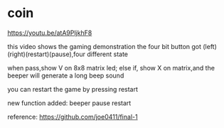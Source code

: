 # coin

https://youtu.be/atA9PljkhF8

this video shows the gaming demonstration
the four bit button got (left)(right)(restart)(pause),four different state

when pass,show V on 8x8 matrix led;
else if, show X on matrix,and the beeper will generate a long beep sound

you can restart the game by pressing restart

new function added:
beeper
pause
restart





reference:
https://github.com/joe0411/final-1
